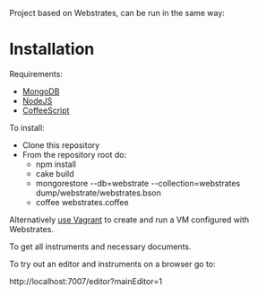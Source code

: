 Project based on Webstrates, can be run in the same way:

Installation
============
Requirements:
 * [MongoDB](http://www.mongodb.org)
 * [NodeJS](http://nodejs.org)
 * [CoffeeScript](http://coffeescript.org)

To install:
 * Clone this repository
 * From the repository root do:
    * npm install
    * cake build
    * mongorestore --db=webstrate --collection=webstrates dump/webstrate/webstrates.bson
    * coffee webstrates.coffee

Alternatively [use Vagrant](utils/vagrant) to create and run a VM configured with Webstrates.


To get all instruments and necessary documents.

To try out an editor and instruments on a browser go to:

http://localhost:7007/editor?mainEditor=1
